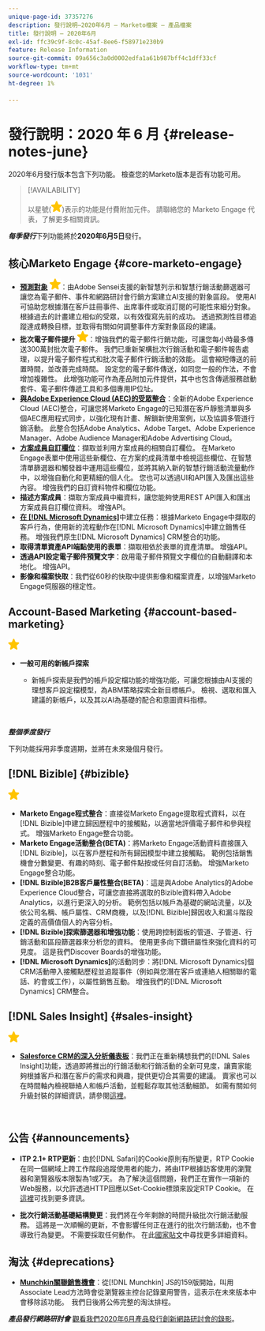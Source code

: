 ```yaml
---
unique-page-id: 37357276
description: 發行說明–2020年6月 — Marketo檔案 — 產品檔案
title: 發行說明 — 2020年6月
exl-id: ffc39c9f-8c0c-45af-8ee6-f58971e230b9
feature: Release Information
source-git-commit: 09a656c3a0d0002edfa1a61b987bff4c1dff33cf
workflow-type: tm+mt
source-wordcount: '1031'
ht-degree: 1%

---
```


# 發行說明：2020 年 6 月 {#release-notes-june}

2020年6月發行版本包含下列功能。 檢查您的Marketo版本是否有功能可用。

>[!AVAILABILITY]
>
>以星號(![](assets/yellow-star.png))表示的功能是付費附加元件。 請聯絡您的 Marketo Engage 代表，了解更多相關資訊。

**_每季發行_**&#x200B;下列功能將於&#x200B;**2020年6月5日**&#x200B;發行。

## 核心Marketo Engage {#core-marketo-engage}

* **[預測對象](https://experienceleague.adobe.com/docs/marketo/sky/predictive-audiences/getting-started-with-predictive-audiences.html?lang=en#predictive-audiences)** ![(star)](assets/yellow-star.png)：由Adobe Sensei支援的新智慧列示和智慧行銷活動篩選器可讓您為電子郵件、事件和網路研討會行銷方案建立AI支援的對象區段。 使用AI可協助您根據潛在客戶註冊事件、出席事件或取消訂閱的可能性來細分對象。 根據過去的計畫建立相似的受眾，以有效復寫先前的成功。 透過預測性目標追蹤達成轉換目標，並取得有關如何調整事件方案對象區段的建議。
* **批次電子郵件提升** ![(star)](assets/yellow-star.png)：增強我們的電子郵件行銷功能，可讓您每小時最多傳送300萬封批次電子郵件。 我們已重新架構批次行銷活動和電子郵件報告處理，以提升電子郵件程式和批次電子郵件行銷活動的效能。 這會縮短傳送的前置時間，並改善完成時間。 設定您的電子郵件傳送，如同您一般的作法，不會增加複雜性。 此增強功能可作為產品附加元件提供，其中也包含傳遞服務啟動套件、電子郵件傳遞工具和多個專用IP位址。
* **[與Adobe Experience Cloud (AEC)的受眾整合](/help/marketo/product-docs/core-marketo-concepts/smart-lists-and-static-lists/static-lists/send-a-list-to-adobe-experience-cloud.md)**：全新的Adobe Experience Cloud (AEC)整合，可讓您將Marketo Engage的已知潛在客戶靜態清單與多個AEC應用程式同步，以強化現有計畫、解鎖新使用案例，以及協調多管道行銷活動。 此整合包括Adobe Analytics、Adobe Target、Adobe Experience Manager、Adobe Audience Manager和Adobe Advertising Cloud。
* **[方案成員自訂欄位](/help/marketo/product-docs/core-marketo-concepts/programs/working-with-programs/program-member-custom-fields.md)**：擷取並利用方案成員的相關自訂欄位。 在Marketo Engage表單中使用這些新欄位、在方案的成員清單中檢視這些欄位、在智慧清單篩選器和觸發器中運用這些欄位，並將其納入新的智慧行銷活動流量動作中，以增強自動化和更精細的個人化。 您也可以透過UI和API匯入及匯出這些內容。 增強我們的自訂資料物件和欄位功能。
* **描述方案成員**：擷取方案成員中繼資料，讓您能夠使用REST API匯入和匯出方案成員自訂欄位資料。 增強API。
* **[在 [!DNL Microsoft Dynamics]](/help/marketo/product-docs/core-marketo-concepts/smart-campaigns/microsoft-dynamics-flow-actions/create-task-in-microsoft.md)**&#x200B;中建立任務：根據Marketo Engage中擷取的客戶行為，使用新的流程動作在[!DNL Microsoft Dynamics]中建立銷售任務。 增強我們原生[!DNL Microsoft Dynamics] CRM整合的功能。
* **取得清單資產API端點使用的表單**：擷取相依於表單的資產清單。 增強API。
* **透過API設定電子郵件預覽文字**：啟用電子郵件預覽文字欄位的自動翻譯和本地化。 增強API。
* **影像和檔案快取**：我們從60秒的快取中提供影像和檔案資產，以增強Marketo Engage伺服器的穩定性。

## Account-Based Marketing {#account-based-marketing}

![（星形）](assets/yellow-star.png)

* **一般可用的新帳戶探索**

   * 新帳戶探索是我們的帳戶設定檔功能的增強功能，可讓您根據由AI支援的理想客戶設定檔模型，為ABM策略探索全新目標帳戶。 檢視、選取和匯入建議的新帳戶，以及其以AI為基礎的配合和意圖資料指標。

<br>

**_整個季度發行_**

下列功能採用非季度週期，並將在未來幾個月發行。

## [!DNL Bizible] {#bizible}

![（星形）](assets/yellow-star.png)

* **Marketo Engage程式整合**：直接從Marketo Engage提取程式資料，以在[!DNL Bizible]中建立歸因歷程中的接觸點，以適當地評價電子郵件和參與程式。 增強Marketo Engage整合功能。
* **Marketo Engage活動整合(BETA)**：將Marketo Engage活動資料直接匯入[!DNL Bizible]，以在客戶歷程和所有歸因模型中建立接觸點。 範例包括銷售機會分數變更、有趣的時刻、電子郵件點按或任何自訂活動。 增強Marketo Engage整合功能。
* **[!DNL Bizible]B2B客戶屬性整合(BETA)**：這是與Adobe Analytics的Adobe Experience Cloud整合，可讓您直接將選取的Bizible資料帶入Adobe Analytics，以進行更深入的分析。 範例包括以帳戶為基礎的網站流量，以及依公司名稱、帳戶屬性、CRM商機，以及[!DNL Bizible]歸因收入和漏斗階段定義的高價值個人的內容分析。
* **[!DNL Bizible]探索篩選器和增強功能**：使用跨控制面板的管道、子管道、行銷活動和區段篩選器來分析您的資料。 使用更多向下鑽研屬性來強化資料的可見度。 這是我們Discover Boards的增強功能。
* **[!DNL Microsoft Dynamics]**&#x200B;的活動同步：將[!DNL Microsoft Dynamics]個CRM活動帶入接觸點歷程並追蹤事件（例如與您潛在客戶或連絡人相關聯的電話、約會或工作），以屬性銷售互動。 增強我們的[!DNL Microsoft Dynamics] CRM整合。

## [!DNL Sales Insight] {#sales-insight}

![（星形）](assets/yellow-star.png)

* **[Salesforce CRM的深入分析儀表板](/help/marketo/product-docs/marketo-sales-insight/msi-for-salesforce/features/insights-dashboard-feature-overview.md)**：我們正在重新構想我們的[!DNL Sales Insight]功能，透過即將推出的行銷活動和行銷活動的全新可見度，讓賣家能夠根據客戶和潛在客戶的需求和興趣，提供更切合其需要的建議。 賣家也可以在時間軸內檢視聯絡人和帳戶活動，並輕鬆存取其他活動細節。 如需有關如何升級封裝的詳細資訊，請參閱[這裡](/help/marketo/product-docs/marketo-sales-insight/msi-for-salesforce/configuration/configuration-for-existing-customers.md)。

<br>

## 公告 {#announcements}

* **ITP 2.1+ RTP更新**：由於[!DNL Safari]的Cookie原則有所變更，RTP Cookie在同一個網域上跨工作階段追蹤使用者的能力，將由ITP根據訪客使用的瀏覽器和瀏覽器版本限製為1或7天。 為了解決這個問題，我們正在實作一項新的Web服務，以允許透過HTTP回應以Set-Cookie標頭來設定RTP Cookie。 在[這裡](https://nation.marketo.com/t5/Knowledgebase/Browser-Cookie-Updates-How-Marketo-RTP-Is-Affected/ta-p/299603)可找到更多資訊。

* **批次行銷活動基礎結構變更**：我們將在今年剩餘的時間升級批次行銷活動服務。 這將是一次順暢的更新，不會影響任何正在進行的批次行銷活動，也不會導致行為變更。 不需要採取任何動作。 在此[國家貼文](https://nation.marketo.com/t5/Product-Documents/Batch-Campaign-Processing-Infrastructure-Update/ta-p/301374)中尋找更多詳細資料。

## 淘汰 {#deprecations}

* **[Munchkin關聯銷售機會](https://developers.marketo.com/blog/deprecation-of-munchkin-associate-lead-method/)**：從[!DNL Munchkin] JS的159版開始，叫用Associate Lead方法時會從瀏覽器主控台記錄棄用警告，這表示在未來版本中會移除該功能。  我們日後將公佈完整的淘汰排程。

**_產品發行網路研討會_** [觀看我們2020年6月產品發行創新網路研討會的錄影](https://engage.marketo.com/June-Release-2020-On-Demand.html)。
